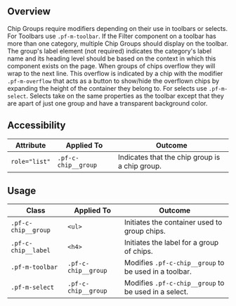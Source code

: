## Overview

 Chip Groups require modifiers depending on their use in toolbars or selects. For Toolbars use `.pf-m-toolbar`. If the Filter component on a toolbar has more than one category, multiple Chip Groups should display on the toolbar. The group's label element (not required) indicates the category's label name and its heading level should be based on the context in which this component exists on the page. When groups of chips overflow they will wrap to the next line. This overflow is indicated by a chip with the modifier `.pf-m-overflow` that acts as a button to show/hide the overflown chips by expanding the height of the container they belong to. For selects use `.pf-m-select`. Selects take on the same properties as the toolbar except that they are apart of just one group  and have a transparent background color.

## Accessibility

| Attribute | Applied To | Outcome |
| -- | -- | -- |
| `role="list"` | `.pf-c-chip__group` | Indicates that the chip group is a chip group. |

## Usage

| Class | Applied To | Outcome |
| -- | -- | -- |
| `.pf-c-chip__group` | `<ul>` | Initiates the container used to group chips. |
| `.pf-c-chip__label` | `<h4>` | Initiates the label for a group of chips. |
| `.pf-m-toolbar` | `.pf-c-chip__group` | Modifies `.pf-c-chip__group` to be used in a toolbar. |
| `.pf-m-select` | `.pf-c-chip__group` | Modifies `.pf-c-chip__group` to be used in a select. |